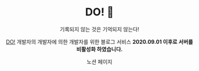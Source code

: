 <h1 align="center"> DO! 🥥  </h1>

<p align="center"> 기록되지 않는 것은 기억되지 않는다!</p>
<p align="center"><a href="http://i3a507.p.ssafy.io/">DO!</a> 개발자의 개발자에 의한 개발자를 위한 블로그 서비스 <b>2020.09.01 이후로 서버를 비활성화 하였습니다.</b></p>

<p align="center">노션 페이지 <a href="https://ethereal-hydrant-c2e.notion.site/DO-2dde3c0c7b4c4dd9894141aad135385b#4f0a8270f9e343b088399f9d526eecbf"></a></p>
